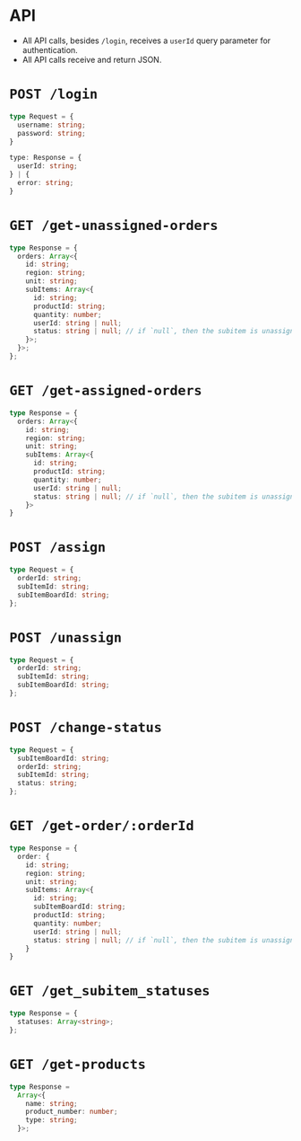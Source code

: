 # API

- All API calls, besides `/login`, receives a `userId` query parameter for authentication.
- All API calls receive and return JSON.

# `POST /login`

```ts
type Request = {
  username: string;
  password: string;
}

type: Response = {
  userId: string;
} | {
  error: string;
}
```

# `GET /get-unassigned-orders`

```ts
type Response = {
  orders: Array<{
    id: string;
    region: string;
    unit: string;
    subItems: Array<{
      id: string;
      productId: string;
      quantity: number;
      userId: string | null;
      status: string | null; // if `null`, then the subitem is unassigned
    }>;
  }>;
};
```

# `GET /get-assigned-orders`

```ts
type Response = {
  orders: Array<{
    id: string;
    region: string;
    unit: string;
    subItems: Array<{
      id: string;
      productId: string;
      quantity: number;
      userId: string | null;
      status: string | null; // if `null`, then the subitem is unassigned
    }>
}
```

# `POST /assign`

```ts
type Request = {
  orderId: string;
  subItemId: string;
  subItemBoardId: string;
};
```

# `POST /unassign`

```ts
type Request = {
  orderId: string;
  subItemId: string;
  subItemBoardId: string;
};
```

# `POST /change-status`

```ts
type Request = {
  subItemBoardId: string;
  orderId: string;
  subItemId: string;
  status: string;
};
```

# `GET /get-order/:orderId`

```ts
type Response = {
  order: {
    id: string;
    region: string;
    unit: string;
    subItems: Array<{
      id: string;
      subItemBoardId: string;
      productId: string;
      quantity: number;
      userId: string | null;
      status: string | null; // if `null`, then the subitem is unassigned
    }
}

```

# `GET /get_subitem_statuses`

```ts
type Response = {
  statuses: Array<string>;
};

```



# `GET /get-products`

```ts
type Response = 
  Array<{
    name: string;
    product_number: number;
    type: string;
  }>;
```
